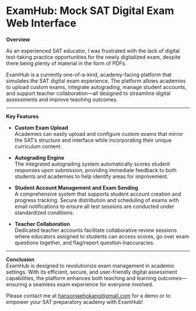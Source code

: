 # ExamHub: Mock SAT Digital Exam Web Interface

**Overview**  

As an experienced SAT educator, I was frustrated with the lack of digital test-taking practice opportunities for the newly digitalized exam, despite there being plenty of material in the form of PDFs. 

ExamHub is a currently one-of-a-kind, academy-facing platform that simulates the SAT digital exam experience. The platform allows academies to upload custom exams, integrate autograding, manage student accounts, and support teacher collaboration—all designed to streamline digital assessments and improve teaching outcomes.

---

**Key Features**

- **Custom Exam Upload**  
  Academies can easily upload and configure custom exams that mirror the SAT’s structure and interface while incorporating their unique curriculum content.

- **Autograding Engine**  
  The integrated autograding system automatically scores student responses upon submission, providing immediate feedback to both students and academies to help identify areas for improvement.

- **Student Account Management and Exam Sending**  
  A comprehensive system that supports student account creation and progress tracking. Secure distribution and scheduling of exams with email notifications to ensure all test sessions are conducted under standardized conditions.

- **Teacher Collaboration**  
  Dedicated teacher accounts facilitate collaborative review sessions where educators assigned to students can access scores, go over exam questions together, and flag/report question inaccuracies.

---

**Conclusion**  
ExamHub is designed to revolutionize exam management in academic settings. With its efficient, secure, and user-friendly digital assessment capabilities, the platform enhances both teaching and learning outcomes—ensuring a seamless exam experience for everyone involved.

Please contact me at hansonjaehokang@gmail.com for a demo or to empower your SAT preparatory academy with ExamHub!
